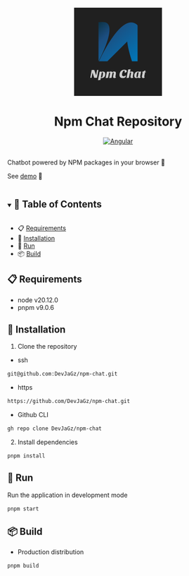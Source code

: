 <h1 align="center">
  <br>
  <img src="./public/og.png" alt="Logo" width="200">
  <br>
  <br>
  Npm Chat Repository
</h1>

<div align="center">
  <a href="https://angular.dev/" target="_blank">
    <img src="https://img.shields.io/badge/Angular-%23c3002f?logo=angular" alt="Angular">
  </a>
</div>

<br>

Chatbot powered by NPM packages in your browser 🤖

See [demo](https://npm-chat.vercel.app/) 🎉

<details open="open">
<summary > <h2 style="display:inline-block">📖 Table of Contents</h2>  </summary>

- 📋 [Requirements](#requirements)
- 🔄 [Installation](#installation)
- 🚀 [Run](#run)
- 📦 [Build](#build)

</details>

## <a name="requirements"></a> 📋 Requirements

- node v20.12.0
- pnpm v9.0.6

## <a name="installation"></a> 🔄 Installation

1. Clone the repository

- ssh

```bash
git@github.com:DevJaGz/npm-chat.git
```

- https

```bash
https://github.com/DevJaGz/npm-chat.git
```

- Github CLI

```bash
gh repo clone DevJaGz/npm-chat
```

2. Install dependencies

```bash
pnpm install
```

## <a name="run"></a> 🚀 Run

Run the application in development mode

```bash
pnpm start
```

## <a name="build"></a> 📦 Build

- Production distribution

```bash
pnpm build
```
